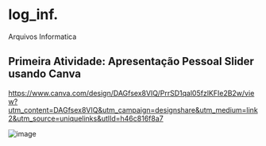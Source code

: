 # log_inf.
Arquivos Informatica

## Primeira Atividade: Apresentação Pessoal Slider usando  Canva 
https://www.canva.com/design/DAGfsex8VIQ/PrrSD1qal05fzlKFIe2B2w/view?utm_content=DAGfsex8VIQ&utm_campaign=designshare&utm_medium=link2&utm_source=uniquelinks&utlId=h46c816f8a7

![image](https://github.com/user-attachments/assets/e5dd2271-81dd-4d2c-a07e-93d50b9f7337)
